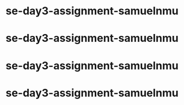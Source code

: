 # se-day3-assignment-samuelnmu
# se-day3-assignment-samuelnmu
# se-day3-assignment-samuelnmu
# se-day3-assignment-samuelnmu

